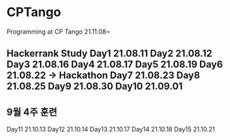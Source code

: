 # CPTango
Programming at CP Tango 21.11.08~

Hackerrank Study
Day1 21.08.11
Day2 21.08.12
Day3 21.08.16
Day4 21.08.17
Day5 21.08.19
Day6 21.08.22 -> Hackathon
Day7 21.08.23
Day8 21.08.25
Day9 21.08.30
Day10 21.09.01
----------------------------
9월 4주 훈련
----------------------------
Day11 21.10.13
Day12 21.10.14
Day13 21.10.17
Day14 21.10.18
Day15 21.10.21
